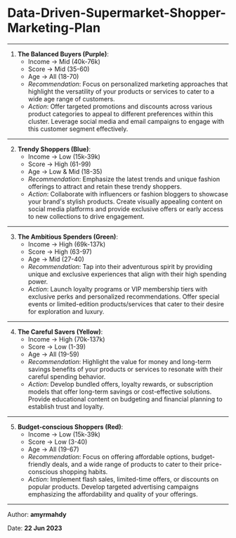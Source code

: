 # Data-Driven-Supermarket-Shopper-Marketing-Plan



---

1. **The Balanced Buyers (Purple)**:
   - Income -> Mid (40k-76k)
   - Score -> Mid (35-60)
   - Age -> All (18-70)
   - *Recommendation*: Focus on personalized marketing approaches that highlight the versatility of your products or services to cater to a wide age range of customers.
   - *Action*: Offer targeted promotions and discounts across various product categories to appeal to different preferences within this cluster. Leverage social media and email campaigns to engage with this customer segment effectively.

---
2. **Trendy Shoppers (Blue)**:
   - Income -> Low (15k-39k)
   - Score -> High (61-99)
   - Age -> Low & Mid (18-35)
   - *Recommendation*: Emphasize the latest trends and unique fashion offerings to attract and retain these trendy shoppers.
   - *Action*: Collaborate with influencers or fashion bloggers to showcase your brand's stylish products. Create visually appealing content on social media platforms and provide exclusive offers or early access to new collections to drive engagement.

---
3. **The Ambitious Spenders (Green)**:
   - Income -> High (69k-137k)
   - Score -> High (63-97)
   - Age -> Mid (27-40)
   - *Recommendation*: Tap into their adventurous spirit by providing unique and exclusive experiences that align with their high spending power.
   - *Action*: Launch loyalty programs or VIP membership tiers with exclusive perks and personalized recommendations. Offer special events or limited-edition products/services that cater to their desire for exploration and luxury.

---
4. **The Careful Savers (Yellow)**:
   - Income -> High (70k-137k)
   - Score -> Low (1-39)
   - Age -> All (19-59)
   - *Recommendation*: Highlight the value for money and long-term savings benefits of your products or services to resonate with their careful spending behavior.
   - *Action*: Develop bundled offers, loyalty rewards, or subscription models that offer long-term savings or cost-effective solutions. Provide educational content on budgeting and financial planning to establish trust and loyalty.

---
5. **Budget-conscious Shoppers (Red)**:
   - Income -> Low (15k-39k)
   - Score -> Low (3-40)
   - Age -> All (19-67)
   - *Recommendation*: Focus on offering affordable options, budget-friendly deals, and a wide range of products to cater to their price-conscious shopping habits.
   - *Action*: Implement flash sales, limited-time offers, or discounts on popular products. Develop targeted advertising campaigns emphasizing the affordability and quality of your offerings.






---
Author: **amyrmahdy**

Date: **22 Jun 2023**
